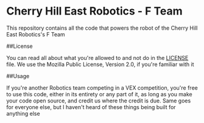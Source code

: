 Cherry Hill East Robotics - F Team
=====

This repository contains all the code that powers the robot of the Cherry Hill East Robotics's F Team

##License

You can read all about what you're allowed to and not do in the [LICENSE](https://github.com/EastRobotics/FTeam/blob/master/LICENSE) file. We use the Mozilla Public License, Version 2.0, if you're familiar with it

##Usage

If you're another Robotics team competing in a VEX competition, you're free to use this code, either in its entirety or any part of it, as long as you make your code open source, and credit us where the credit is due. Same goes for everyone else, but I haven't heard of these things being built for anything else
